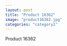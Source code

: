 ```yaml
---
layout: post
title: "Product 16362"
image: "product16362.jpg"
categories: "category1"
---
```

Product 16362
